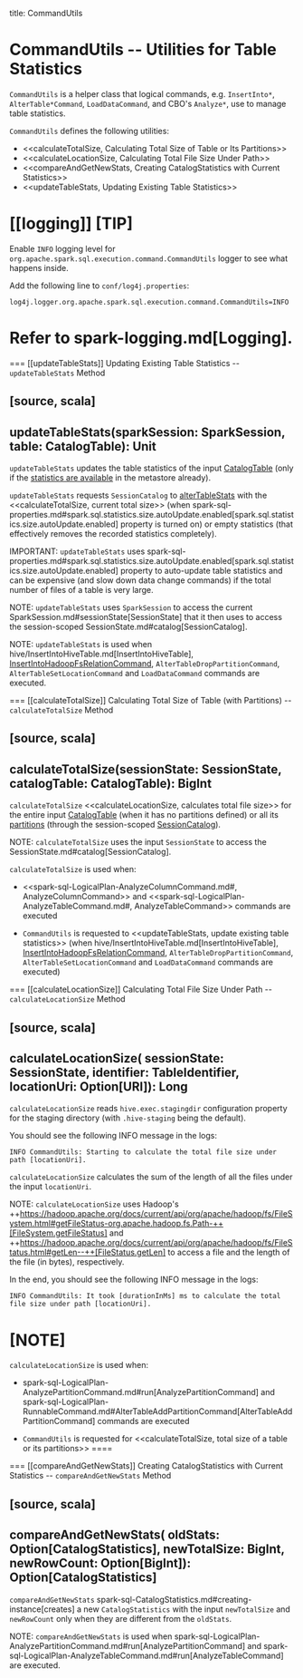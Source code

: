 title: CommandUtils

# CommandUtils -- Utilities for Table Statistics

`CommandUtils` is a helper class that logical commands, e.g. `InsertInto*`, `AlterTable*Command`, `LoadDataCommand`, and CBO's `Analyze*`, use to manage table statistics.

`CommandUtils` defines the following utilities:

* <<calculateTotalSize, Calculating Total Size of Table or Its Partitions>>
* <<calculateLocationSize, Calculating Total File Size Under Path>>
* <<compareAndGetNewStats, Creating CatalogStatistics with Current Statistics>>
* <<updateTableStats, Updating Existing Table Statistics>>

[[logging]]
[TIP]
====
Enable `INFO` logging level for `org.apache.spark.sql.execution.command.CommandUtils` logger to see what happens inside.

Add the following line to `conf/log4j.properties`:

```text
log4j.logger.org.apache.spark.sql.execution.command.CommandUtils=INFO
```

Refer to spark-logging.md[Logging].
====

=== [[updateTableStats]] Updating Existing Table Statistics -- `updateTableStats` Method

[source, scala]
----
updateTableStats(sparkSession: SparkSession, table: CatalogTable): Unit
----

`updateTableStats` updates the table statistics of the input [CatalogTable](CatalogTable.md) (only if the [statistics are available](CatalogTable.md#stats) in the metastore already).

`updateTableStats` requests `SessionCatalog` to [alterTableStats](SessionCatalog.md#alterTableStats) with the <<calculateTotalSize, current total size>> (when spark-sql-properties.md#spark.sql.statistics.size.autoUpdate.enabled[spark.sql.statistics.size.autoUpdate.enabled] property is turned on) or empty statistics (that effectively removes the recorded statistics completely).

IMPORTANT: `updateTableStats` uses spark-sql-properties.md#spark.sql.statistics.size.autoUpdate.enabled[spark.sql.statistics.size.autoUpdate.enabled] property to auto-update table statistics and can be expensive (and slow down data change commands) if the total number of files of a table is very large.

NOTE: `updateTableStats` uses `SparkSession` to access the current SparkSession.md#sessionState[SessionState] that it then uses to access the session-scoped SessionState.md#catalog[SessionCatalog].

NOTE: `updateTableStats` is used when hive/InsertIntoHiveTable.md[InsertIntoHiveTable], [InsertIntoHadoopFsRelationCommand](logical-operators/InsertIntoHadoopFsRelationCommand.md), `AlterTableDropPartitionCommand`, `AlterTableSetLocationCommand` and `LoadDataCommand` commands are executed.

=== [[calculateTotalSize]] Calculating Total Size of Table (with Partitions) -- `calculateTotalSize` Method

[source, scala]
----
calculateTotalSize(sessionState: SessionState, catalogTable: CatalogTable): BigInt
----

`calculateTotalSize` <<calculateLocationSize, calculates total file size>> for the entire input [CatalogTable](CatalogTable.md) (when it has no partitions defined) or all its [partitions](SessionCatalog.md#listPartitions) (through the session-scoped [SessionCatalog](SessionCatalog.md)).

NOTE: `calculateTotalSize` uses the input `SessionState` to access the SessionState.md#catalog[SessionCatalog].

`calculateTotalSize` is used when:

* <<spark-sql-LogicalPlan-AnalyzeColumnCommand.md#, AnalyzeColumnCommand>> and <<spark-sql-LogicalPlan-AnalyzeTableCommand.md#, AnalyzeTableCommand>> commands are executed

* `CommandUtils` is requested to <<updateTableStats, update existing table statistics>> (when hive/InsertIntoHiveTable.md[InsertIntoHiveTable], [InsertIntoHadoopFsRelationCommand](logical-operators/InsertIntoHadoopFsRelationCommand.md), `AlterTableDropPartitionCommand`, `AlterTableSetLocationCommand` and `LoadDataCommand` commands are executed)

=== [[calculateLocationSize]] Calculating Total File Size Under Path -- `calculateLocationSize` Method

[source, scala]
----
calculateLocationSize(
  sessionState: SessionState,
  identifier: TableIdentifier,
  locationUri: Option[URI]): Long
----

`calculateLocationSize` reads `hive.exec.stagingdir` configuration property for the staging directory (with `.hive-staging` being the default).

You should see the following INFO message in the logs:

```
INFO CommandUtils: Starting to calculate the total file size under path [locationUri].
```

`calculateLocationSize` calculates the sum of the length of all the files under the input `locationUri`.

NOTE: `calculateLocationSize` uses Hadoop's ++https://hadoop.apache.org/docs/current/api/org/apache/hadoop/fs/FileSystem.html#getFileStatus-org.apache.hadoop.fs.Path-++[FileSystem.getFileStatus] and ++https://hadoop.apache.org/docs/current/api/org/apache/hadoop/fs/FileStatus.html#getLen--++[FileStatus.getLen] to access a file and the length of the file (in bytes), respectively.

In the end, you should see the following INFO message in the logs:

```
INFO CommandUtils: It took [durationInMs] ms to calculate the total file size under path [locationUri].
```

[NOTE]
====
`calculateLocationSize` is used when:

* spark-sql-LogicalPlan-AnalyzePartitionCommand.md#run[AnalyzePartitionCommand] and spark-sql-LogicalPlan-RunnableCommand.md#AlterTableAddPartitionCommand[AlterTableAddPartitionCommand] commands are executed

* `CommandUtils` is requested for <<calculateTotalSize, total size of a table or its partitions>>
====

=== [[compareAndGetNewStats]] Creating CatalogStatistics with Current Statistics -- `compareAndGetNewStats` Method

[source, scala]
----
compareAndGetNewStats(
  oldStats: Option[CatalogStatistics],
  newTotalSize: BigInt,
  newRowCount: Option[BigInt]): Option[CatalogStatistics]
----

`compareAndGetNewStats` spark-sql-CatalogStatistics.md#creating-instance[creates] a new `CatalogStatistics` with the input `newTotalSize` and `newRowCount` only when they are different from the `oldStats`.

NOTE: `compareAndGetNewStats` is used when spark-sql-LogicalPlan-AnalyzePartitionCommand.md#run[AnalyzePartitionCommand] and spark-sql-LogicalPlan-AnalyzeTableCommand.md#run[AnalyzeTableCommand] are executed.
